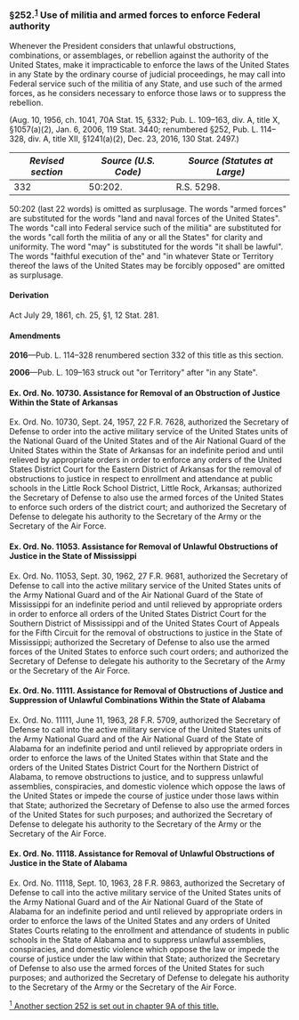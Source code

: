 ### §252.<sup><a href="#251_1_target" name="251_1">1</a></sup> Use of militia and armed forces to enforce Federal authority ###

Whenever the President considers that unlawful obstructions, combinations, or assemblages, or rebellion against the authority of the United States, make it impracticable to enforce the laws of the United States in any State by the ordinary course of judicial proceedings, he may call into Federal service such of the militia of any State, and use such of the armed forces, as he considers necessary to enforce those laws or to suppress the rebellion.

(Aug. 10, 1956, ch. 1041, 70A Stat. 15, §332; Pub. L. 109–163, div. A, title X, §1057(a)(2), Jan. 6, 2006, 119 Stat. 3440; renumbered §252, Pub. L. 114–328, div. A, title XII, §1241(a)(2), Dec. 23, 2016, 130 Stat. 2497.)

|*Revised section*|*Source (U.S. Code)*|*Source (Statutes at Large)*|
|-----------------|--------------------|----------------------------|
|       332       |      50:202.       |         R.S. 5298.         |

50:202 (last 22 words) is omitted as surplusage. The words "armed forces" are substituted for the words "land and naval forces of the United States". The words "call into Federal service such of the militia" are substituted for the words "call forth the militia of any or all the States" for clarity and uniformity. The word "may" is substituted for the words "it shall be lawful". The words "faithful execution of the" and "in whatever State or Territory thereof the laws of the United States may be forcibly opposed" are omitted as surplusage.

#### Derivation ####

Act July 29, 1861, ch. 25, §1, 12 Stat. 281.

#### Amendments ####

**2016**—Pub. L. 114–328 renumbered section 332 of this title as this section.

**2006**—Pub. L. 109–163 struck out "or Territory" after "in any State".

#### Ex. Ord. No. 10730. Assistance for Removal of an Obstruction of Justice Within the State of Arkansas ####

Ex. Ord. No. 10730, Sept. 24, 1957, 22 F.R. 7628, authorized the Secretary of Defense to order into the active military service of the United States units of the National Guard of the United States and of the Air National Guard of the United States within the State of Arkansas for an indefinite period and until relieved by appropriate orders in order to enforce any orders of the United States District Court for the Eastern District of Arkansas for the removal of obstructions to justice in respect to enrollment and attendance at public schools in the Little Rock School District, Little Rock, Arkansas; authorized the Secretary of Defense to also use the armed forces of the United States to enforce such orders of the district court; and authorized the Secretary of Defense to delegate his authority to the Secretary of the Army or the Secretary of the Air Force.

#### Ex. Ord. No. 11053. Assistance for Removal of Unlawful Obstructions of Justice in the State of Mississippi ####

Ex. Ord. No. 11053, Sept. 30, 1962, 27 F.R. 9681, authorized the Secretary of Defense to call into the active military service of the United States units of the Army National Guard and of the Air National Guard of the State of Mississippi for an indefinite period and until relieved by appropriate orders in order to enforce all orders of the United States District Court for the Southern District of Mississippi and of the United States Court of Appeals for the Fifth Circuit for the removal of obstructions to justice in the State of Mississippi; authorized the Secretary of Defense to also use the armed forces of the United States to enforce such court orders; and authorized the Secretary of Defense to delegate his authority to the Secretary of the Army or the Secretary of the Air Force.

#### Ex. Ord. No. 11111. Assistance for Removal of Obstructions of Justice and Suppression of Unlawful Combinations Within the State of Alabama ####

Ex. Ord. No. 11111, June 11, 1963, 28 F.R. 5709, authorized the Secretary of Defense to call into the active military service of the United States units of the Army National Guard and of the Air National Guard of the State of Alabama for an indefinite period and until relieved by appropriate orders in order to enforce the laws of the United States within that State and the orders of the United States District Court for the Northern District of Alabama, to remove obstructions to justice, and to suppress unlawful assemblies, conspiracies, and domestic violence which oppose the laws of the United States or impede the course of justice under those laws within that State; authorized the Secretary of Defense to also use the armed forces of the United States for such purposes; and authorized the Secretary of Defense to delegate his authority to the Secretary of the Army or the Secretary of the Air Force.

#### Ex. Ord. No. 11118. Assistance for Removal of Unlawful Obstructions of Justice in the State of Alabama ####

Ex. Ord. No. 11118, Sept. 10, 1963, 28 F.R. 9863, authorized the Secretary of Defense to call into the active military service of the United States units of the Army National Guard and of the Air National Guard of the State of Alabama for an indefinite period and until relieved by appropriate orders in order to enforce the laws of the United States and any orders of United States Courts relating to the enrollment and attendance of students in public schools in the State of Alabama and to suppress unlawful assemblies, conspiracies, and domestic violence which oppose the law or impede the course of justice under the law within that State; authorized the Secretary of Defense to also use the armed forces of the United States for such purposes; and authorized the Secretary of Defense to delegate his authority to the Secretary of the Army or the Secretary of the Air Force.

[<sup>1</sup> Another section 252 is set out in chapter 9A of this title.](#252_1)